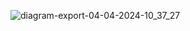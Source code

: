 ![diagram-export-04-04-2024-10_37_27](https://github.com/krishchadha/Devop_projects/assets/30497676/36f951d9-9267-4296-a612-8e9a181dbd15)


